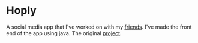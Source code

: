 # Hoply

A social media app that I've worked on with my [friends](https://github.com/TomasMrkva?tab=following). I've made the front end of the app using java.
The original [project](https://github.com/TomasMrkva/Final_Hooply).
